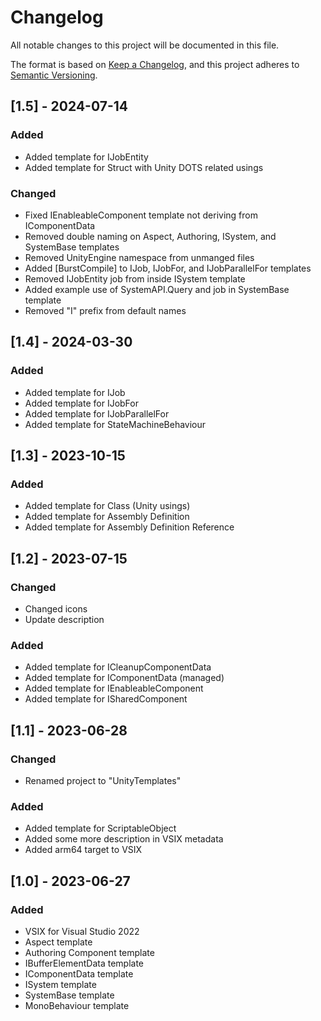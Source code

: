 # Changelog

All notable changes to this project will be documented in this file.

The format is based on [Keep a Changelog](https://keepachangelog.com/en/1.0.0/),
and this project adheres to [Semantic Versioning](https://semver.org/spec/v2.0.0.html).

## [1.5] - 2024-07-14

### Added

- Added template for IJobEntity
- Added template for Struct with Unity DOTS related usings

### Changed

- Fixed IEnableableComponent template not deriving from IComponentData
- Removed double naming on Aspect, Authoring, ISystem, and SystemBase templates
- Removed UnityEngine namespace from unmanged files
- Added [BurstCompile] to IJob, IJobFor, and IJobParallelFor templates
- Removed IJobEntity job from inside ISystem template
- Added example use of SystemAPI.Query and job in SystemBase template
- Removed "I" prefix from default names

## [1.4] - 2024-03-30

### Added

- Added template for IJob
- Added template for IJobFor
- Added template for IJobParallelFor
- Added template for StateMachineBehaviour

## [1.3] - 2023-10-15

### Added

- Added template for Class (Unity usings)
- Added template for Assembly Definition
- Added template for Assembly Definition Reference

## [1.2] - 2023-07-15

### Changed

- Changed icons
- Update description

### Added

- Added template for ICleanupComponentData
- Added template for IComponentData (managed)
- Added template for IEnableableComponent
- Added template for ISharedComponent


## [1.1] - 2023-06-28

### Changed

- Renamed project to "UnityTemplates"

### Added

- Added template for ScriptableObject
- Added some more description in VSIX metadata
- Added arm64 target to VSIX

## [1.0] - 2023-06-27

### Added

- VSIX for Visual Studio 2022
- Aspect template
- Authoring Component template
- IBufferElementData template
- IComponentData template
- ISystem template
- SystemBase template
- MonoBehaviour template
